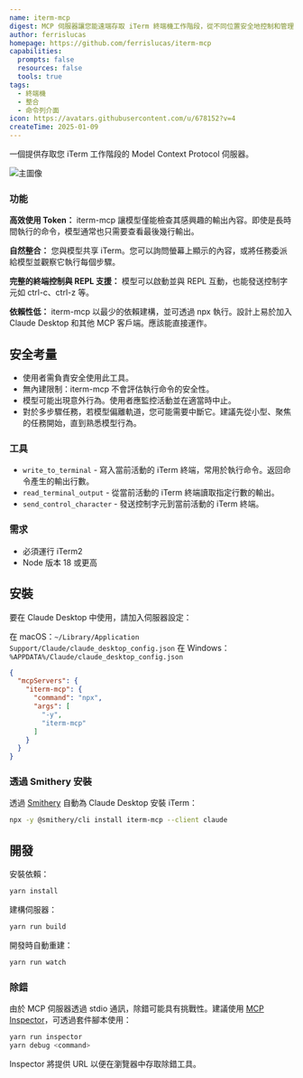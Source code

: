 ```yaml
---
name: iterm-mcp
digest: MCP 伺服器讓您能遠端存取 iTerm 終端機工作階段，從不同位置安全地控制和管理命令列介面。
author: ferrislucas
homepage: https://github.com/ferrislucas/iterm-mcp
capabilities:
  prompts: false
  resources: false
  tools: true
tags:
  - 終端機
  - 整合
  - 命令列介面
icon: https://avatars.githubusercontent.com/u/678152?v=4
createTime: 2025-01-09
---
```

一個提供存取您 iTerm 工作階段的 Model Context Protocol 伺服器。

![主圖像](https://static.claudemcp.com/servers/ferrislucas/iterm-mcp/ferrislucas-iterm-mcp-633bb741.gif)

### 功能

**高效使用 Token：** iterm-mcp 讓模型僅能檢查其感興趣的輸出內容。即使是長時間執行的命令，模型通常也只需要查看最後幾行輸出。

**自然整合：** 您與模型共享 iTerm。您可以詢問螢幕上顯示的內容，或將任務委派給模型並觀察它執行每個步驟。

**完整的終端控制與 REPL 支援：** 模型可以啟動並與 REPL 互動，也能發送控制字元如 ctrl-c、ctrl-z 等。

**依賴性低：** iterm-mcp 以最少的依賴建構，並可透過 npx 執行。設計上易於加入 Claude Desktop 和其他 MCP 客戶端。應該能直接運作。

## 安全考量

* 使用者需負責安全使用此工具。
* 無內建限制：iterm-mcp 不會評估執行命令的安全性。
* 模型可能出現意外行為。使用者應監控活動並在適當時中止。
* 對於多步驟任務，若模型偏離軌道，您可能需要中斷它。建議先從小型、聚焦的任務開始，直到熟悉模型行為。

### 工具
- `write_to_terminal` - 寫入當前活動的 iTerm 終端，常用於執行命令。返回命令產生的輸出行數。
- `read_terminal_output` - 從當前活動的 iTerm 終端讀取指定行數的輸出。
- `send_control_character` - 發送控制字元到當前活動的 iTerm 終端。

### 需求

* 必須運行 iTerm2
* Node 版本 18 或更高

## 安裝

要在 Claude Desktop 中使用，請加入伺服器設定：

在 macOS：`~/Library/Application Support/Claude/claude_desktop_config.json`
在 Windows：`%APPDATA%/Claude/claude_desktop_config.json`

```json
{
  "mcpServers": {
    "iterm-mcp": {
      "command": "npx",
      "args": [
        "-y",
        "iterm-mcp"
      ]
    }
  }
}
```

### 透過 Smithery 安裝

透過 [Smithery](https://smithery.ai/server/iterm-mcp) 自動為 Claude Desktop 安裝 iTerm：

```bash
npx -y @smithery/cli install iterm-mcp --client claude
```

## 開發

安裝依賴：
```bash
yarn install
```

建構伺服器：
```bash
yarn run build
```

開發時自動重建：
```bash
yarn run watch
```

### 除錯

由於 MCP 伺服器透過 stdio 通訊，除錯可能具有挑戰性。建議使用 [MCP Inspector](https://github.com/modelcontextprotocol/inspector)，可透過套件腳本使用：

```bash
yarn run inspector
yarn debug <command>
```

Inspector 將提供 URL 以便在瀏覽器中存取除錯工具。